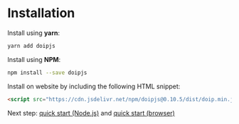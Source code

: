 # Installation

Install using **yarn**:

```bash
yarn add doipjs
```

Install using **NPM**:

```bash
npm install --save doipjs
```

Install on website by including the following HTML snippet:

```html
<script src="https://cdn.jsdelivr.net/npm/doipjs@0.10.5/dist/doip.min.js"></script>
```

Next step: [quick start (Node.js)](quickstart-nodejs.md) and [quick start (browser)](quickstart-browser.md)
